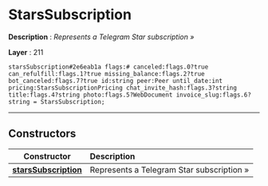 # StarsSubscription

**Description** : *Represents a Telegram Star subscription »*

**Layer** : 211

```tl
starsSubscription#2e6eab1a flags:# canceled:flags.0?true can_refulfill:flags.1?true missing_balance:flags.2?true bot_canceled:flags.7?true id:string peer:Peer until_date:int pricing:StarsSubscriptionPricing chat_invite_hash:flags.3?string title:flags.4?string photo:flags.5?WebDocument invoice_slug:flags.6?string = StarsSubscription;
```

---

## Constructors

| Constructor | Description |
| :---: | :--- |
| [**starsSubscription**](constructor/starsSubscription) | Represents a Telegram Star subscription » |